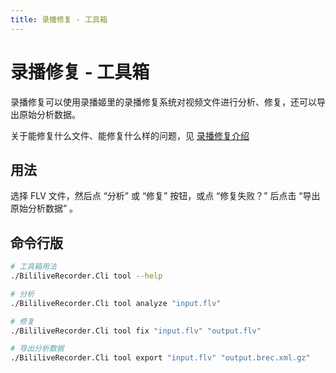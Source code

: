 ```yaml
---
title: 录播修复 - 工具箱
---
```


# 录播修复 - 工具箱

录播修复可以使用录播姬里的录播修复系统对视频文件进行分析、修复，还可以导出原始分析数据。

关于能修复什么文件、能修复什么样的问题，见 [录播修复介绍](../repair.md)

## 用法

选择 FLV 文件，然后点 “分析” 或 “修复” 按钮，或点 “修复失败？” 后点击 “导出原始分析数据” 。

## 命令行版

```sh
# 工具箱用法
./BililiveRecorder.Cli tool --help

# 分析
./BililiveRecorder.Cli tool analyze "input.flv"

# 修复
./BililiveRecorder.Cli tool fix "input.flv" "output.flv"

# 导出分析数据
./BililiveRecorder.Cli tool export "input.flv" "output.brec.xml.gz"
```

